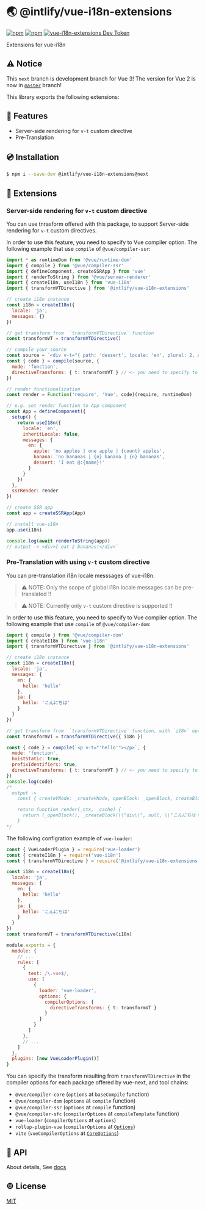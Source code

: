 # 🌏 @intlify/vue-i18n-extensions

[![npm](https://img.shields.io/npm/v/@intlify/vue-i18n-extensions/next.svg)](https://www.npmjs.com/package/@intlify/vue-i18n-extensions)
[![npm](https://img.shields.io/npm/v/@intlify/vue-i18n-extensions.svg)](https://www.npmjs.com/package/@intlify/vue-i18n-extensions)
[![vue-i18n-extensions Dev Token](https://badge.devtoken.rocks/vue-i18n-extensions)](https://devtoken.rocks/package/vue-i18n-extensions)

Extensions for vue-i18n

## ⚠️ Notice
This `next` branch is development branch for Vue 3! The version for Vue 2 is now in [`master`](https://github.com/intlify/vue-i18n-extensions/tree/master) branch!


This library exports the following extensions:

## 🌟 Features

- Server-side rendering for `v-t` custom directive
- Pre-Translation


## 💿 Installation

```sh
$ npm i --save-dev @intlify/vue-i18n-extensions@next
```


## 🚀 Extensions

### Server-side rendering for `v-t` custom directive

You can use tnrasform offered with this package, to support Server-side rendering for `v-t` custom directives.

In order to use this feature, you need to specify to Vue compiler option.
The following example that use `compile` of `@vue/compiler-ssr`:

```js
import * as runtimeDom from '@vue/runtime-dom'
import { compile } from '@vue/compiler-ssr'
import { defineComponent, createSSRApp } from 'vue'
import { renderToString } from '@vue/server-renderer'
import { createI18n, useI18n } from 'vue-i18n'
import { transformVTDirective } from '@intlify/vue-i18n-extensions'

// create i18n instance
const i18n = createI18n({
  locale: 'ja',
  messages: {}
})

// get transform from  `transformVTDirective` function
const transformVT = transformVTDirective()

// compile your source
const source = `<div v-t="{ path: 'dessert', locale: 'en', plural: 2, args: { name: 'banana' } }"/>`
const { code } = compile(source, {
  mode: 'function',
  directiveTransforms: { t: transformVT } // <- you need to specify to `directiveTransforms` option!
})

// render functionalization
const render = Function('require', 'Vue', code)(require, runtimeDom)

// e.g. set render function to App component
const App = defineComponent({
  setup() {
    return useI18n({
      locale: 'en',
      inheritLocale: false,
      messages: {
        en: {
          apple: 'no apples | one apple | {count} apples',
          banana: 'no bananas | {n} banana | {n} bananas',
          dessert: 'I eat @:{name}!'
        }
      }
    })
  },
  ssrRender: render
})

// create SSR app
const app = createSSRApp(App)

// install vue-i18n
app.use(i18n)

console.log(await renderToString(app))
// output -> <div>I eat 2 bananas!</div>`
```


### Pre-Translation with using `v-t` custom directive

You can pre-translation i18n locale messsages of vue-i18n.

> :warning: NOTE: Only the scope of global i18n locale messages can be pre-translated !!

> :warning: NOTE: Currently only `v-t` custom directive is supported !!

In order to use this feature, you need to specify to Vue compiler option.
The following example that use `compile` of `@vue/compiler-dom`:

```js
import { compile } from '@vue/compiler-dom'
import { createI18n } from 'vue-i18n'
import { transformVTDirective } from '@intlify/vue-i18n-extensions'

// create i18n instance
const i18n = createI18n({
  locale: 'ja',
  messages: {
    en: {
      hello: 'hello'
    },
    ja: {
      hello: 'こんにちは'
    }
  }
})

// get transform from  `transformVTDirective` function, with `i18n` option
const transformVT = transformVTDirective({ i18n })

const { code } = compile(`<p v-t="'hello'"></p>`, {
  mode: 'function',
  hoistStatic: true,
  prefixIdentifiers: true,
  directiveTransforms: { t: transformVT } // <- you need to specify to `directiveTransforms` option!
})
console.log(code)
/*
  output ->
    const { createVNode: _createVNode, openBlock: _openBlock, createBlock: _createBlock } = Vue

    return function render(_ctx, _cache) {
      return (_openBlock(), _createBlock(\\"div\\", null, \\"こんにちは！\\"))
    }
*/
```

The following configration example of `vue-loader`:

```js
const { VueLoaderPlugin } = require('vue-loader')
const { createI18n } = require('vue-i18n')
const { transformVTDirective } = require('@intlify/vue-i18n-extensions')

const i18n = createI18n({
  locale: 'ja',
  messages: {
    en: {
      hello: 'hello'
    },
    ja: {
      hello: 'こんにちは'
    }
  }
})
const transformVT = transformVTDirective(i18n)

module.exports = {
  module: {
    // ...
    rules: [
      {
        test: /\.vue$/,
        use: [
          {
            loader: 'vue-loader',
            options: {
              compilerOptions: {
                directiveTransforms: { t: transformVT }
              }
            }
          }
        ]
      },
      // ...
    ]
  },
  plugins: [new VueLoaderPlugin()]
}
```

You can specify the transform resulting from `transformVTDirective` in the compiler options for each package offered by vue-next, and tool chains:

- `@vue/compiler-core` (`options` at `baseCompile` function)
- `@vue/compiler-dom` (`options` at `compile` function)
- `@vue/compiler-ssr` (`options` at `compile` function)
- `@vue/compiler-sfc` (`compilerOptions` at `compileTemplate` function)
- `vue-loader` (`compilerOptions` at `options`)
- `rollup-plugin-vue` (`compilerOptions` at [`Options`](https://github.com/vuejs/rollup-plugin-vue/blob/next/src/index.ts#L50))
- `vite` (`vueCompilerOptions` at [`CoreOptions`](https://github.com/vitejs/vite/blob/master/src/node/config.ts#L154))


## 🤝 API

About details, See [docs](./docs/@intlify/vue-i18n-extensions-api.md)


## ©️ License

[MIT](http://opensource.org/licenses/MIT)
